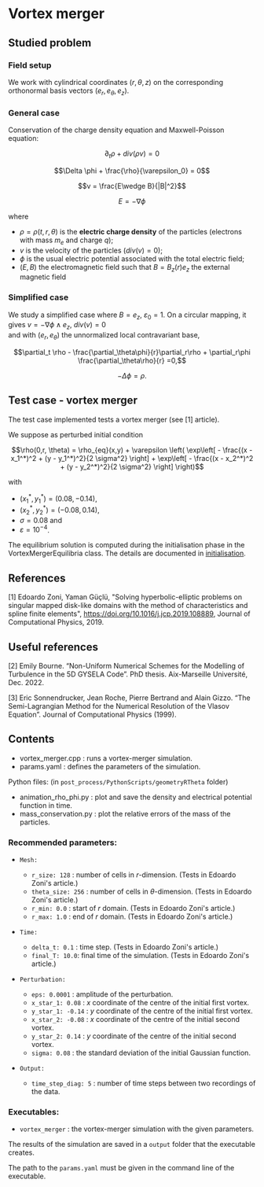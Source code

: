 # Vortex merger

## Studied problem
### Field setup 
We work with cylindrical coordinates $(r,\theta,z)$ on the corresponding orthonormal basis vectors $`(e_r, e_\theta, e_z)`$.


### General case
Conservation of the charge density equation and Maxwell-Poisson equation:

```math
\partial_t \rho + div(\rho v) = 0
```
```math
\Delta \phi + \frac{\rho}{\varepsilon_0} = 0
```
```math
v = \frac{E\wedge B}{|B|^2}
```
```math
E = -\nabla \phi
```

where
* $\rho = \rho(t,r,\theta)$ is the **electric charge density** of the particles (electrons with mass $`m_e`$ and charge $q$);
* $v$ is the velocity of the particles ($div(v) = 0$); 
* $\phi$ is the usual electric potential associated with the total electric field; 
* $(E,B)$ the electromagnetic field such that $`B = B_z(r) e_z`$ the external magnetic field


### Simplified case
We study a simplified case where $`B = e_z`$, $`\varepsilon_0 = 1`$. 
On a circular mapping, it gives 
$`v = -\nabla\phi \wedge e_z`$, $div(v) = 0$  
and with $`(e_r, e_\theta)`$ 
the unnormalized local contravariant base, 
```math
\partial_t \rho - \frac{\partial_\theta\phi}{r}\partial_r\rho + \partial_r\phi \frac{\partial_\theta\rho}{r} =0,
```

```math
-\Delta \phi = \rho.
```


## Test case - vortex merger
The test case implemented tests a vortex merger (see [1] article).

We suppose as perturbed initial condition

```math
\rho(0,r, \theta) = \rho_{eq}(x,y) + \varepsilon 
	\left( 
		\exp\left[ - \frac{(x - x_1^*)^2 + (y - y_1^*)^2}{2 \sigma^2} \right]
		+ \exp\left[ - \frac{(x - x_2^*)^2 + (y - y_2^*)^2}{2 \sigma^2} \right]
	\right)
```


with 
* $`(x_1^*, y_1^*) = (0.08, -0.14)`$, 
* $`(x_2^*, y_2^*) = (-0.08, 0.14)`$,
* $\sigma = 0.08$ and 
* $\varepsilon = 10^{-4}$.

The equilibrium solution is computed during the initialisation phase in the VortexMergerEquilibria class. 
The details are documented in [initialisation](./../../../src/geometryRTheta/initialisation/README.md). 


## References
[1]    Edoardo Zoni, Yaman Güçlü, "Solving hyperbolic-elliptic problems on singular mapped disk-like domains with the 
method of characteristics and spline finite elements", https://doi.org/10.1016/j.jcp.2019.108889, Journal of Computational Physics, 2019.

## Useful references 
[2]    Emily Bourne. “Non-Uniform Numerical Schemes for the Modelling of Turbulence in the 5D GYSELA Code”. PhD thesis. Aix-Marseille Université, Dec. 2022.

[3]    Eric Sonnendrucker, Jean Roche, Pierre Bertrand and Alain Gizzo. “The Semi-Lagrangian Method for the Numerical Resolution of the Vlasov Equation”. Journal of Computational Physics (1999).






## Contents

 - vortex\_merger.cpp : runs a vortex-merger simulation.
 - params.yaml : defines the parameters of the simulation. 
 
 Python files: (in `post_process/PythonScripts/geometryRTheta` folder)
 - animation\_rho\_phi.py : plot and save the density and electrical potential function in time. 
 - mass\_conservation.py : plot the relative errors of the mass of the particles. 
 
 
 ### Recommended parameters: 
* `Mesh:`
  * `r_size: 128` : number of cells in $r$-dimension. (Tests in Edoardo Zoni's article.)
  * `theta_size: 256` : number of cells in $\theta$-dimension. (Tests in Edoardo Zoni's article.)
  * `r_min: 0.0`  : start of $`r`$ domain. (Tests in Edoardo Zoni's article.)
  * `r_max: 1.0` : end of $`r`$ domain. (Tests in Edoardo Zoni's article.)

* `Time:`
  * `delta_t: 0.1` : time step. (Tests in Edoardo Zoni's article.)
  * `final_T: 10.0`: final time of the simulation. (Tests in Edoardo Zoni's article.)
  
* `Perturbation:`
  * `eps: 0.0001` : amplitude of the perturbation. 
  * `x_star_1: 0.08` : $`x`$ coordinate of the centre of the initial first vortex.
  * `y_star_1: -0.14` : $`y`$ coordinate of the centre of the initial first vortex.
  * `x_star_2: -0.08` : $`x`$ coordinate of the centre of the initial second vortex.
  * `y_star_2: 0.14` : $`y`$ coordinate of the centre of the initial second vortex.
  * `sigma: 0.08` : the standard deviation of the initial Gaussian function. 
  
* `Output:`
  * `time_step_diag: 5` : number of time steps between two recordings of the data. 
 
 
 ### Executables:
* `vortex_merger` : the vortex-merger simulation with the given parameters. 
 
The results of the simulation are saved in a `output` folder that the executable creates. 

The path to the `params.yaml` must be given in the command line of the executable. 

